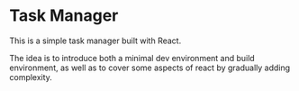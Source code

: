 # Task Manager

This is a simple task manager built with React.

The idea is to introduce both a minimal dev environment and build environment, as well as to cover some aspects of react by gradually adding complexity.
